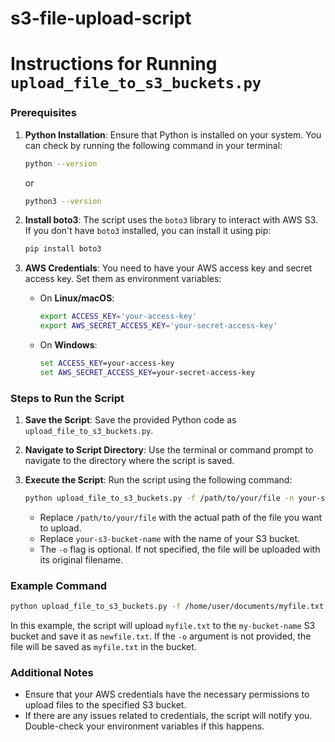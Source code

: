 # s3-file-upload-script
# Instructions for Running `upload_file_to_s3_buckets.py`

### Prerequisites

1. **Python Installation**: Ensure that Python is installed on your system. You can check by running the following command in your terminal:
   ```bash
   python --version
   ```
   or
   ```bash
   python3 --version
   ```

2. **Install boto3**: The script uses the `boto3` library to interact with AWS S3. If you don't have `boto3` installed, you can install it using pip:
   ```bash
   pip install boto3
   ```

3. **AWS Credentials**: You need to have your AWS access key and secret access key. Set them as environment variables:

   - On **Linux/macOS**:
     ```bash
     export ACCESS_KEY='your-access-key'
     export AWS_SECRET_ACCESS_KEY='your-secret-access-key'
     ```

   - On **Windows**:
     ```cmd
     set ACCESS_KEY=your-access-key
     set AWS_SECRET_ACCESS_KEY=your-secret-access-key
     ```

### Steps to Run the Script

1. **Save the Script**: Save the provided Python code as `upload_file_to_s3_buckets.py`.

2. **Navigate to Script Directory**: Use the terminal or command prompt to navigate to the directory where the script is saved.

3. **Execute the Script**: Run the script using the following command:
   ```bash
   python upload_file_to_s3_buckets.py -f /path/to/your/file -n your-s3-bucket-name [-o your-object-name]
   ```
   - Replace `/path/to/your/file` with the actual path of the file you want to upload.
   - Replace `your-s3-bucket-name` with the name of your S3 bucket.
   - The `-o` flag is optional. If not specified, the file will be uploaded with its original filename.

### Example Command

```bash
python upload_file_to_s3_buckets.py -f /home/user/documents/myfile.txt -n my-bucket-name -o newfile.txt
```

In this example, the script will upload `myfile.txt` to the `my-bucket-name` S3 bucket and save it as `newfile.txt`. If the `-o` argument is not provided, the file will be saved as `myfile.txt` in the bucket.

### Additional Notes

- Ensure that your AWS credentials have the necessary permissions to upload files to the specified S3 bucket.
- If there are any issues related to credentials, the script will notify you. Double-check your environment variables if this happens.